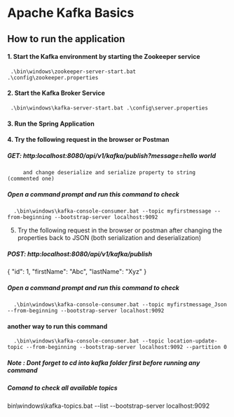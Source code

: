 # Apache Kafka Basics 
## How to run the application
#### 1. Start the Kafka environment by starting the Zookeeper service 
     .\bin\windows\zookeeper-server-start.bat .\config\zookeeper.properties
#### 2. Start the Kafka Broker Service 
     .\bin\windows\kafka-server-start.bat .\config\server.properties
#### 3. Run the Spring Application 
#### 4. Try the following request in the browser or Postman 
#####   GET:  http:localhost:8080/api/v1/kafka/publish?message=hello world 
         and change deserialize and serialize property to string (commented one)
##### Open a command prompt and run this command to check 
      .\bin\windows\kafka-console-consumer.bat --topic myfirstmessage --from-beginning --bootstrap-server localhost:9092
5. Try the following request in the browser or postman after changing the properties back to JSON (both serialization and deserialization)
#####   POST:  http:localhost:8080/api/v1/kafka/publish
{
    "id": 1,
    "firstName": "Abc",
    "lastName": "Xyz"
}
##### Open a command prompt and run this command to check 
      .\bin\windows\kafka-console-consumer.bat --topic myfirstmessage_Json --from-beginning --bootstrap-server localhost:9092
#### another way to run this command
      .\bin\windows\kafka-console-consumer.bat --topic location-update-topic --from-beginning --bootstrap-server localhost:9092 --partition 0 

##### Note : Dont forget to cd into kafka folder first before running any command 
##### Comand to check all available topics 
bin\windows\kafka-topics.bat --list --bootstrap-server localhost:9092


